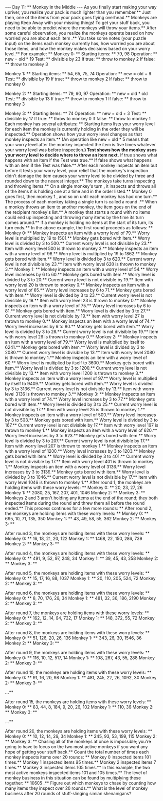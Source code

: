 --- Day 11: ** Monkey in the Middle ---
As you finally start making your way upriver, you realize your pack is much lighter than you remember.** Just then, one of the items from your pack goes flying overhead.** Monkeys are playing
Keep Away
with your missing things!
To get your stuff back, you need to be able to predict where the monkeys will throw your items.** After some careful observation, you realize the monkeys operate based on
how worried you are about each item
.**
You take some notes (your puzzle input) on the items each monkey currently has, how worried you are about those items, and how the monkey makes decisions based on your worry level.** For example: **
Monkey 0: **
  Starting items: ** 79, 98
  Operation: ** new = old * 19
  Test: ** divisible by 23
    If true: ** throw to monkey 2
    If false: ** throw to monkey 3

Monkey 1: **
  Starting items: ** 54, 65, 75, 74
  Operation: ** new = old + 6
  Test: ** divisible by 19
    If true: ** throw to monkey 2
    If false: ** throw to monkey 0

Monkey 2: **
  Starting items: ** 79, 60, 97
  Operation: ** new = old * old
  Test: ** divisible by 13
    If true: ** throw to monkey 1
    If false: ** throw to monkey 3

Monkey 3: **
  Starting items: ** 74
  Operation: ** new = old + 3
  Test: ** divisible by 17
    If true: ** throw to monkey 0
    If false: ** throw to monkey 1
Each monkey has several attributes: **
Starting items
lists your
worry level
for each item the monkey is currently holding in the order they will be inspected.**
Operation
shows how your worry level changes as that monkey inspects an item.** (An operation like
new = old * 5
means that your worry level after the monkey inspected the item is five times whatever your worry level was before inspection.**)
Test
shows how the monkey uses your worry level to decide where to throw an item next.**
If true
shows what happens with an item if the
Test
was true.**
If false
shows what happens with an item if the
Test
was false.**
After each monkey inspects an item but before it tests your worry level, your relief that the monkey's inspection didn't damage the item causes your worry level to be
divided by three
and rounded down to the nearest integer.**
The monkeys take turns inspecting and throwing items.** On a single monkey's
turn
, it inspects and throws all of the items it is holding one at a time and in the order listed.** Monkey
0
goes first, then monkey
1
, and so on until each monkey has had one turn.** The process of each monkey taking a single turn is called a
round
.**
When a monkey throws an item to another monkey, the item goes on the
end
of the recipient monkey's list.** A monkey that starts a round with no items could end up inspecting and throwing many items by the time its turn comes around.** If a monkey is holding no items at the start of its turn, its turn ends.**
In the above example, the first round proceeds as follows: **
Monkey 0: **
  Monkey inspects an item with a worry level of 79.**
    Worry level is multiplied by 19 to 1501.**
    Monkey gets bored with item.** Worry level is divided by 3 to 500.**
    Current worry level is not divisible by 23.**
    Item with worry level 500 is thrown to monkey 3.**
  Monkey inspects an item with a worry level of 98.**
    Worry level is multiplied by 19 to 1862.**
    Monkey gets bored with item.** Worry level is divided by 3 to 620.**
    Current worry level is not divisible by 23.**
    Item with worry level 620 is thrown to monkey 3.**
Monkey 1: **
  Monkey inspects an item with a worry level of 54.**
    Worry level increases by 6 to 60.**
    Monkey gets bored with item.** Worry level is divided by 3 to 20.**
    Current worry level is not divisible by 19.**
    Item with worry level 20 is thrown to monkey 0.**
  Monkey inspects an item with a worry level of 65.**
    Worry level increases by 6 to 71.**
    Monkey gets bored with item.** Worry level is divided by 3 to 23.**
    Current worry level is not divisible by 19.**
    Item with worry level 23 is thrown to monkey 0.**
  Monkey inspects an item with a worry level of 75.**
    Worry level increases by 6 to 81.**
    Monkey gets bored with item.** Worry level is divided by 3 to 27.**
    Current worry level is not divisible by 19.**
    Item with worry level 27 is thrown to monkey 0.**
  Monkey inspects an item with a worry level of 74.**
    Worry level increases by 6 to 80.**
    Monkey gets bored with item.** Worry level is divided by 3 to 26.**
    Current worry level is not divisible by 19.**
    Item with worry level 26 is thrown to monkey 0.**
Monkey 2: **
  Monkey inspects an item with a worry level of 79.**
    Worry level is multiplied by itself to 6241.**
    Monkey gets bored with item.** Worry level is divided by 3 to 2080.**
    Current worry level is divisible by 13.**
    Item with worry level 2080 is thrown to monkey 1.**
  Monkey inspects an item with a worry level of 60.**
    Worry level is multiplied by itself to 3600.**
    Monkey gets bored with item.** Worry level is divided by 3 to 1200.**
    Current worry level is not divisible by 13.**
    Item with worry level 1200 is thrown to monkey 3.**
  Monkey inspects an item with a worry level of 97.**
    Worry level is multiplied by itself to 9409.**
    Monkey gets bored with item.** Worry level is divided by 3 to 3136.**
    Current worry level is not divisible by 13.**
    Item with worry level 3136 is thrown to monkey 3.**
Monkey 3: **
  Monkey inspects an item with a worry level of 74.**
    Worry level increases by 3 to 77.**
    Monkey gets bored with item.** Worry level is divided by 3 to 25.**
    Current worry level is not divisible by 17.**
    Item with worry level 25 is thrown to monkey 1.**
  Monkey inspects an item with a worry level of 500.**
    Worry level increases by 3 to 503.**
    Monkey gets bored with item.** Worry level is divided by 3 to 167.**
    Current worry level is not divisible by 17.**
    Item with worry level 167 is thrown to monkey 1.**
  Monkey inspects an item with a worry level of 620.**
    Worry level increases by 3 to 623.**
    Monkey gets bored with item.** Worry level is divided by 3 to 207.**
    Current worry level is not divisible by 17.**
    Item with worry level 207 is thrown to monkey 1.**
  Monkey inspects an item with a worry level of 1200.**
    Worry level increases by 3 to 1203.**
    Monkey gets bored with item.** Worry level is divided by 3 to 401.**
    Current worry level is not divisible by 17.**
    Item with worry level 401 is thrown to monkey 1.**
  Monkey inspects an item with a worry level of 3136.**
    Worry level increases by 3 to 3139.**
    Monkey gets bored with item.** Worry level is divided by 3 to 1046.**
    Current worry level is not divisible by 17.**
    Item with worry level 1046 is thrown to monkey 1.**
After round 1, the monkeys are holding items with these worry levels: **
Monkey 0: ** 20, 23, 27, 26
Monkey 1: ** 2080, 25, 167, 207, 401, 1046
Monkey 2: ** 
Monkey 3: **
Monkeys 2 and 3 aren't holding any items at the end of the round; they both inspected items during the round and threw them all before the round ended.**
This process continues for a few more rounds: **
After round 2, the monkeys are holding items with these worry levels: **
Monkey 0: ** 695, 10, 71, 135, 350
Monkey 1: ** 43, 49, 58, 55, 362
Monkey 2: ** 
Monkey 3: ** 

After round 3, the monkeys are holding items with these worry levels: **
Monkey 0: ** 16, 18, 21, 20, 122
Monkey 1: ** 1468, 22, 150, 286, 739
Monkey 2: ** 
Monkey 3: ** 

After round 4, the monkeys are holding items with these worry levels: **
Monkey 0: ** 491, 9, 52, 97, 248, 34
Monkey 1: ** 39, 45, 43, 258
Monkey 2: ** 
Monkey 3: ** 

After round 5, the monkeys are holding items with these worry levels: **
Monkey 0: ** 15, 17, 16, 88, 1037
Monkey 1: ** 20, 110, 205, 524, 72
Monkey 2: ** 
Monkey 3: ** 

After round 6, the monkeys are holding items with these worry levels: **
Monkey 0: ** 8, 70, 176, 26, 34
Monkey 1: ** 481, 32, 36, 186, 2190
Monkey 2: ** 
Monkey 3: ** 

After round 7, the monkeys are holding items with these worry levels: **
Monkey 0: ** 162, 12, 14, 64, 732, 17
Monkey 1: ** 148, 372, 55, 72
Monkey 2: ** 
Monkey 3: ** 

After round 8, the monkeys are holding items with these worry levels: **
Monkey 0: ** 51, 126, 20, 26, 136
Monkey 1: ** 343, 26, 30, 1546, 36
Monkey 2: ** 
Monkey 3: ** 

After round 9, the monkeys are holding items with these worry levels: **
Monkey 0: ** 116, 10, 12, 517, 14
Monkey 1: ** 108, 267, 43, 55, 288
Monkey 2: ** 
Monkey 3: ** 

After round 10, the monkeys are holding items with these worry levels: **
Monkey 0: ** 91, 16, 20, 98
Monkey 1: ** 481, 245, 22, 26, 1092, 30
Monkey 2: ** 
Monkey 3: ** 

.**.**.**

After round 15, the monkeys are holding items with these worry levels: **
Monkey 0: ** 83, 44, 8, 184, 9, 20, 26, 102
Monkey 1: ** 110, 36
Monkey 2: ** 
Monkey 3: ** 

.**.**.**

After round 20, the monkeys are holding items with these worry levels: **
Monkey 0: ** 10, 12, 14, 26, 34
Monkey 1: ** 245, 93, 53, 199, 115
Monkey 2: ** 
Monkey 3: **
Chasing all of the monkeys at once is impossible; you're going to have to focus on the
two most active
monkeys if you want any hope of getting your stuff back.** Count the
total number of times each monkey inspects items
over 20 rounds: **
Monkey 0 inspected items 101 times.**
Monkey 1 inspected items 95 times.**
Monkey 2 inspected items 7 times.**
Monkey 3 inspected items 105 times.**
In this example, the two most active monkeys inspected items 101 and 105 times.** The level of
monkey business
in this situation can be found by multiplying these together: **
10605
.**
Figure out which monkeys to chase by counting how many items they inspect over 20 rounds.**
What is the level of monkey business after 20 rounds of stuff-slinging simian shenanigans?